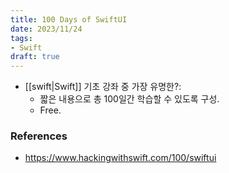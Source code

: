 ```yaml
---
title: 100 Days of SwiftUI
date: 2023/11/24
tags: 
- Swift
draft: true
---
```



- [[swift|Swift]] 기초 강좌 중 가장 유명한?:
    - 짧은 내용으로 총 100일간 학습할 수 있도록 구성.
    - Free.


### References
- https://www.hackingwithswift.com/100/swiftui